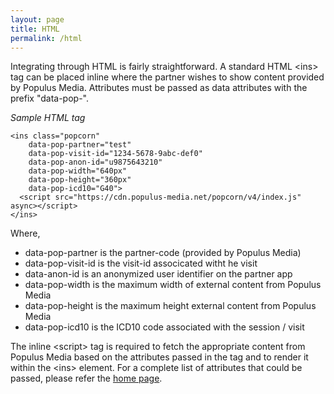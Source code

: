 ```yaml
---
layout: page
title: HTML
permalink: /html
---
```


Integrating through HTML is fairly straightforward.   A standard HTML &lt;ins&gt; tag can be placed inline where the partner wishes to show content provided by Populus Media.  Attributes must be passed as data attributes with the prefix "data-pop-".   

*Sample HTML tag*

~~~~~
<ins class="popcorn" 
	data-pop-partner="test"
	data-pop-visit-id="1234-5678-9abc-def0"
	data-pop-anon-id="u9875643210"
	data-pop-width="640px"
  	data-pop-height="360px"
	data-pop-icd10="G40">
  <script src="https://cdn.populus-media.net/popcorn/v4/index.js" async></script>    
</ins>
~~~~~

Where,

* data-pop-partner is the partner-code (provided by Populus Media)
* data-pop-visit-id is the visit-id associcated witht he visit
* data-anon-id is an anonymized user identifier on the partner app 
* data-pop-width is the maximum width of external content from Populus Media
* data-pop-height is the maximum height external content from Populus Media 
* data-pop-icd10 is the ICD10 code associated with the session / visit

The inline &lt;script&gt; tag is required to fetch the appropriate content from Populus Media based on the attributes passed in the tag and to render it within the &lt;ins&gt; element. For a complete list of attributes that could be passed, please refer the [home page](index.html).